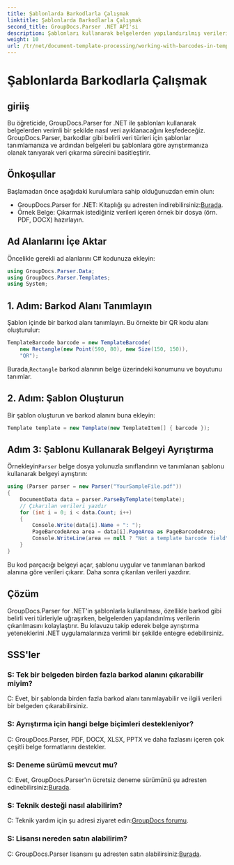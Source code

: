 ```yaml
---
title: Şablonlarda Barkodlarla Çalışmak
linktitle: Şablonlarda Barkodlarla Çalışmak
second_title: GroupDocs.Parser .NET API'si
description: Şablonları kullanarak belgelerden yapılandırılmış verileri ayıklamak için GroupDocs.Parser for .NET'i nasıl kullanacağınızı öğrenin. Barkod alanlarıyla veri çıkarmayı basitleştirin.
weight: 10
url: /tr/net/document-template-processing/working-with-barcodes-in-templates/
---
```


# Şablonlarda Barkodlarla Çalışmak

## giriiş
Bu öğreticide, GroupDocs.Parser for .NET ile şablonları kullanarak belgelerden verimli bir şekilde nasıl veri ayıklanacağını keşfedeceğiz. GroupDocs.Parser, barkodlar gibi belirli veri türleri için şablonlar tanımlamanıza ve ardından belgeleri bu şablonlara göre ayrıştırmanıza olanak tanıyarak veri çıkarma sürecini basitleştirir.
## Önkoşullar
Başlamadan önce aşağıdaki kurulumlara sahip olduğunuzdan emin olun:
-  GroupDocs.Parser for .NET: Kitaplığı şu adresten indirebilirsiniz:[Burada](https://releases.groupdocs.com/parser/net/).
- Örnek Belge: Çıkarmak istediğiniz verileri içeren örnek bir dosya (örn. PDF, DOCX) hazırlayın.

## Ad Alanlarını İçe Aktar
Öncelikle gerekli ad alanlarını C# kodunuza ekleyin:
```csharp
using GroupDocs.Parser.Data;
using GroupDocs.Parser.Templates;
using System;
```
## 1. Adım: Barkod Alanı Tanımlayın
Şablon içinde bir barkod alanı tanımlayın. Bu örnekte bir QR kodu alanı oluşturulur:
```csharp
TemplateBarcode barcode = new TemplateBarcode(
    new Rectangle(new Point(590, 80), new Size(150, 150)),
    "QR");
```
 Burada,`Rectangle` barkod alanının belge üzerindeki konumunu ve boyutunu tanımlar.
## 2. Adım: Şablon Oluşturun
Bir şablon oluşturun ve barkod alanını buna ekleyin:
```csharp
Template template = new Template(new TemplateItem[] { barcode });
```
## Adım 3: Şablonu Kullanarak Belgeyi Ayrıştırma
 Örnekleyin`Parser` belge dosya yolunuzla sınıflandırın ve tanımlanan şablonu kullanarak belgeyi ayrıştırın:
```csharp
using (Parser parser = new Parser("YourSampleFile.pdf"))
{
    DocumentData data = parser.ParseByTemplate(template);
    // Çıkarılan verileri yazdır
    for (int i = 0; i < data.Count; i++)
    {
        Console.Write(data[i].Name + ": ");
        PageBarcodeArea area = data[i].PageArea as PageBarcodeArea;
        Console.WriteLine(area == null ? "Not a template barcode field" : area.Value);
    }
}
```
Bu kod parçacığı belgeyi açar, şablonu uygular ve tanımlanan barkod alanına göre verileri çıkarır. Daha sonra çıkarılan verileri yazdırır.

## Çözüm
GroupDocs.Parser for .NET'in şablonlarla kullanılması, özellikle barkod gibi belirli veri türleriyle uğraşırken, belgelerden yapılandırılmış verilerin çıkarılmasını kolaylaştırır. Bu kılavuzu takip ederek belge ayrıştırma yeteneklerini .NET uygulamalarınıza verimli bir şekilde entegre edebilirsiniz.

## SSS'ler
### S: Tek bir belgeden birden fazla barkod alanını çıkarabilir miyim?
C: Evet, bir şablonda birden fazla barkod alanı tanımlayabilir ve ilgili verileri bir belgeden çıkarabilirsiniz.
### S: Ayrıştırma için hangi belge biçimleri destekleniyor?
C: GroupDocs.Parser, PDF, DOCX, XLSX, PPTX ve daha fazlasını içeren çok çeşitli belge formatlarını destekler.
### S: Deneme sürümü mevcut mu?
 C: Evet, GroupDocs.Parser'ın ücretsiz deneme sürümünü şu adresten edinebilirsiniz:[Burada](https://releases.groupdocs.com/).
### S: Teknik desteği nasıl alabilirim?
 C: Teknik yardım için şu adresi ziyaret edin:[GroupDocs forumu](https://forum.groupdocs.com/c/parser/17).
### S: Lisansı nereden satın alabilirim?
 C: GroupDocs.Parser lisansını şu adresten satın alabilirsiniz:[Burada](https://purchase.groupdocs.com/buy).
